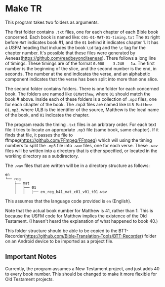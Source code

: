 # Make TR

This program takes two folders as arguments.

The first folder contains `.txt` files, one for each chapter of each Bible book concerned. Each book is named like: `C01-01-MAT-01-timing.txt` The `01` right before `MAT` indicates book #1, and the `01` behind it indicates chapter 1.
It has a USFM heading that includes the book `\id` tag and the `\c` tag for the chapter number. It's possible that these files were generated by Aeneas(https://github.com/readbeyond/aeneas).
There follows a long line of timings. These timings are of the format `0.000    3.240   1a`. The first number is the beginning of the slice, and the second number is the end, in seconds. The number at the end indicates the verse, and an alphabetic component indicates that the verse has been split into more than one slice.

The second folder contains folders. There is one folder for each concerned book. The folders are named like `01Matthew`, where `01` should match the book # above. Inside each of these folders is a collection of `.mp3` files, one for each chapter of the book. The .mp3 files are named like `ULB-Matthew-01.mp3`, where ULB is the identifier of the source, Matthew is the local name of the book, and `01` indicates the chapter.

The program reads the timing `.txt` files in an arbitrary order. For each text file it tries to locate an appropriate `.mp3` file (same book, same chapter). If it finds that file, it passes the file to ffmpeg(https://github.com/FFmpeg/FFmpeg) which will using the timing numbers to split the `.mp3` file into `.wav` files, one for each verse. These `.wav` files will be written into a directory that is either specified, or located in the working directory as a subdirectory.

The `.wav` files that are written will be in a directory structure as follows:
```
en
└── reg
    ├── mat
    │   ├── 01
    │   │   ├── en_reg_b41_mat_c01_v01_t01.wav
```
This assumes that the language code provided is `en` (English).

Note that the actual book number for Matthew is 41, rather than 1. This is because the USFM code for Matthew implies the existence of the Old Testament. (I haven't heard the explanation of what happened to book 40.)

This folder structure should be able to be copied to the BTT-Recorder(https://github.com/Bible-Translation-Tools/BTT-Recorder) folder on an Android device to be imported as a project file.

## Important Notes
Currently, the program assumes a New Testament project, and just adds 40 to every book number. This should be changed to make it more flexible for Old Testament projects.